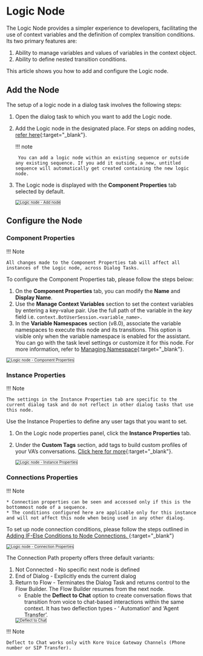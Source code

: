 # Logic Node

The Logic Node provides a simpler experience to developers, facilitating the use of context variables and the definition of complex transition conditions. Its two primary features are:

1. Ability to manage variables and values of variables in the context object.
2. Ability to define nested transition conditions.

This article shows you how to add and configure the Logic node. 


## Add the Node

The setup of a logic node in a dialog task involves the following steps:

1. Open the dialog task to which you want to add the Logic node.
2. Add the Logic node in the designated place. For steps on adding nodes, [refer here](../../using-the-dialog-builder-tool/#add-nodes){:target="_blank"}.

    !!! note    

        You can add a logic node within an existing sequence or outside any existing sequence. If you add it outside, a new, untitled sequence will automatically get created containing the new logic node.

3. The Logic node is displayed with the **Component Properties** tab selected by default.

    <img src="../images/logic-node-img1.png" alt="Logic node - Add node" title="Logic node - Add node" style="border:1px solid gray;zoom:70%;">


## Configure the Node

### Component Properties

!!! Note

    All changes made to the Component Properties tab will affect all instances of the Logic node, across Dialog Tasks. 


To configure the Component Properties tab, please follow the steps below:

1. On the **Component Properties** tab, you can modify the **Name** and **Display Name**.
2. Use the **Manage Context Variables** section to set the context variables by entering a key-value pair. Use the full path of the variable in the _key_ field i.e. ```context.BotUserSession.<variable_name>.```
3. In the **Variable Namespaces** section (v8.0), associate the variable namespaces to execute this node and its transitions. This option is visible only when the variable namespace is enabled for the assistant. You can go with the task level settings or customize it for this node. For more information, refer to [Managing Namespace](../../../../../app-settings/managing-namespace){:target="_blank"}.

<img src="../images/logic-node-img2-component-properties.png" alt="Logic node - Component Properties" title="Logic node - Component Properties" style="border:1px solid gray;zoom:70%;">


### Instance Properties

!!! Note

    The settings in the Instance Properties tab are specific to the current dialog task and do not reflect in other dialog tasks that use this node.

Use the Instance Properties to define any user tags that you want to set.

1. On the Logic node properties panel, click the **Instance Properties** tab.
2. Under the **Custom Tags** section, add tags to build custom profiles of your VA’s conversations. [Click here for more](../../../../../analytics/automation/custom-dashboard/custom-meta-tags){:target="_blank"}.

    <img src="../images/logic-node-img3-instance-properties.png" alt="Logic node - Instance Properties" title="Logic node - Instance Properties" style="border:1px solid gray;zoom:70%;">


### Connections Properties

!!! Note
    
    * Connection properties can be seen and accessed only if this is the bottommost node of a sequence.
    * The conditions configured here are applicable only for this instance and will not affect this node when being used in any other dialog.

To set up node connection conditions, please follow the steps outlined in [Adding IF-Else Conditions to Node Connections. ](../../node-connections/nodes-conditions/){:target="_blank"}

<img src="../images/logic-node-img4-connection-properties.png" alt="Logic node - Connection Properties" title="Logic node - Connection Properties" style="border:1px solid gray;zoom:70%;">

The Connection Path property offers three default variants:

1. Not Connected - No specific next node is defined
2. End of Dialog - Explicitly ends the current dialog
3. Return to Flow - Terminates the Dialog Task and returns control to the Flow Builder. The Flow Builder resumes from the next node.
    * Enable the **Deflect to Chat** option to create conversation flows that transition from voice to chat-based interactions within the same context.
    It has two deflection types - ‘ Automation’ and ‘Agent Transfer’.  
    <img src="../images/deflect-to-chat1.png" alt="Deflect to Chat" title="Deflect to Chat" style="border:1px solid gray;zoom:70%;">


!!! Note

    Deflect to Chat works only with Kore Voice Gateway Channels (Phone number or SIP Transfer).
